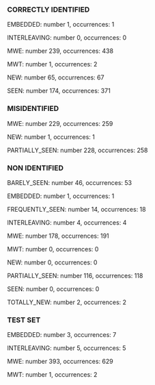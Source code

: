 ### CORRECTLY IDENTIFIED

EMBEDDED: number 1, occurrences: 1

INTERLEAVING: number 0, occurrences: 0

MWE: number 239, occurrences: 438

MWT: number 1, occurrences: 2

NEW: number 65, occurrences: 67

SEEN: number 174, occurrences: 371

### MISIDENTIFIED

MWE: number 229, occurrences: 259

NEW: number 1, occurrences: 1

PARTIALLY_SEEN: number 228, occurrences: 258

### NON IDENTIFIED

BARELY_SEEN: number 46, occurrences: 53

EMBEDDED: number 1, occurrences: 1

FREQUENTLY_SEEN: number 14, occurrences: 18

INTERLEAVING: number 4, occurrences: 4

MWE: number 178, occurrences: 191

MWT: number 0, occurrences: 0

NEW: number 0, occurrences: 0

PARTIALLY_SEEN: number 116, occurrences: 118

SEEN: number 0, occurrences: 0

TOTALLY_NEW: number 2, occurrences: 2

### TEST SET

EMBEDDED: number 3, occurrences: 7

INTERLEAVING: number 5, occurrences: 5

MWE: number 393, occurrences: 629

MWT: number 1, occurrences: 2

